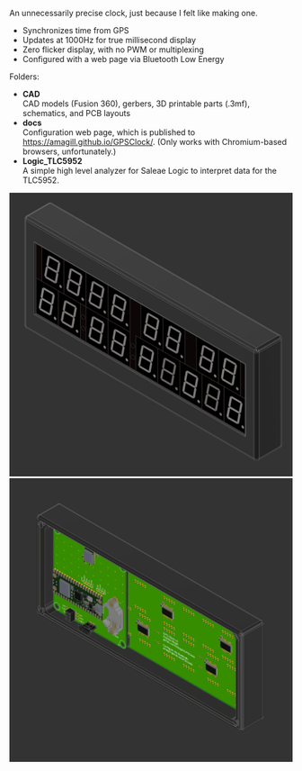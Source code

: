 An unnecessarily precise clock, just because I felt like making one.
- Synchronizes time from GPS
- Updates at 1000Hz for true millisecond display
- Zero flicker display, with no PWM or multiplexing
- Configured with a web page via Bluetooth Low Energy

Folders:
- **CAD**\
CAD models (Fusion 360), gerbers, 3D printable parts (.3mf), schematics, and PCB layouts
- **docs**\
Configuration web page, which is published to https://amagill.github.io/GPSClock/.  (Only works with Chromium-based browsers, unfortunately.)
- **Logic_TLC5952**\
A simple high level analyzer for Saleae Logic to interpret data for the TLC5952.


![Front view](CAD/Assembly%20front.png)
![Back view](CAD/Assembly%20back.png)
